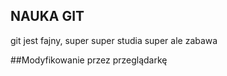 ## NAUKA GIT
git jest fajny, super super
studia super
ale zabawa

##Modyfikowanie przez przeglądarkę
